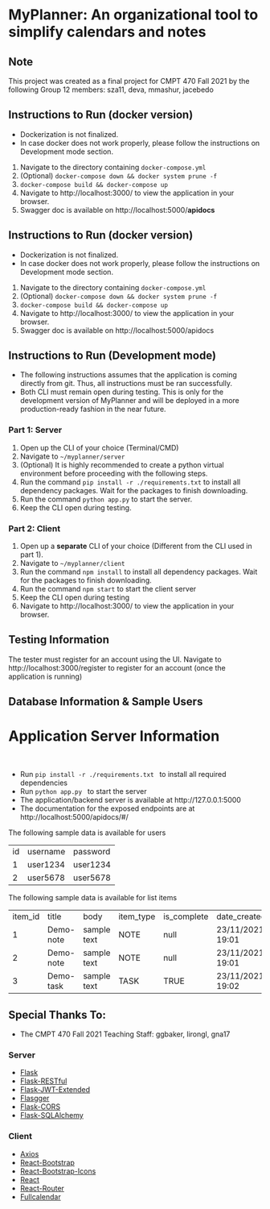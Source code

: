 # MyPlanner: An organizational tool to simplify calendars and notes

## Note
This project was created as a final project for CMPT 470 Fall 2021 by the following Group 12 members: sza11, deva, mmashur, jacebedo

## Instructions to Run (docker version)

- Dockerization is not finalized.
- In case docker does not work properly, please follow the instructions on Development mode section.

1. Navigate to the directory containing `docker-compose.yml`
2. (Optional) `docker-compose down && docker system prune -f`
3. `docker-compose build && docker-compose up`
4. Navigate to http://localhost:3000/ to view the application in your browser.
5. Swagger doc is available on http://localhost:5000/**apidocs**

## Instructions to Run (docker version)

- Dockerization is not finalized.
- In case docker does not work properly, please follow the instructions on Development mode section.

1. Navigate to the directory containing `docker-compose.yml`
2. (Optional) `docker-compose down && docker system prune -f`
3. `docker-compose build && docker-compose up`
4. Navigate to http://localhost:3000/ to view the application in your browser.
5. Swagger doc is available on http://localhost:5000/apidocs

## Instructions to Run (Development mode)
- The following instructions assumes that the application is coming directly from git. Thus, all instructions must be ran successfully.
- Both CLI must remain open during testing. This is only for the development version of MyPlanner and will be deployed in a more production-ready fashion in the near future.

### Part 1: Server
1. Open up the CLI of your choice (Terminal/CMD)
2. Navigate to `~/myplanner/server`
3. (Optional) It is highly recommended to create a python virtual environment before proceeding with the following steps.
4. Run the command `pip install -r ./requirements.txt` to install all dependency packages. Wait for the packages to finish downloading.
5. Run the command `python app.py` to start the server.
6. Keep the CLI open during testing.

### Part 2: Client
1. Open up a **separate** CLI of your choice (Different from the CLI used in part 1).
2. Navigate to `~/myplanner/client`
3. Run the command `npm install` to install all dependency packages. Wait for the packages to finish downloading.
4. Run the command `npm start` to start the client server
5. Keep the CLI open during testing
6. Navigate to http://localhost:3000/ to view the application in your browser.

## Testing Information
The tester must register for an account using the UI. Navigate to http://localhost:3000/register to register for an account (once the application is running)

## Database Information & Sample Users
<h1> Application Server Information </h1>
<br>


<ul>
<li>Run <code>pip install -r ./requirements.txt </code> to 
install all required dependencies</li>
<li>Run <code>python app.py </code> to start the server</li>
<li> The application/backend server is available at http://127.0.0.1:5000 </li>
<li> The documentation for the exposed endpoints are at http://localhost:5000/apidocs/#/ </li>
</li>
</ul>




<p> The following sample data is available for users </p>

<table>
    <tr>
    <td>id</td>
    <td>username</td>
    <td>password</td>
    </tr>
    <tr>
    <td>1</td>
    <td>user1234</td>
    <td>user1234</td>
    </tr>
    <tr>
    <td>2</td>
    <td>user5678</td>
    <td>user5678</td>
    </tr>
</table>
    




<p> The following sample data is available for list items </p>

<table>
    <tr>
    <td>item_id</td>
    <td>title</td>
    <td>body</td>
    <td>item_type</td>
    <td>is_complete</td>
    <td>date_created</td>
    <td>created_by</td>
    </tr>
    <tr>
    <td>1</td>
    <td>Demo-note</td>
    <td>sample text</td>
    <td>NOTE</td>
    <td>null</td>
    <td>23/11/2021 19:01</td>
    <td>1</td>
    </tr>
    <tr>
    <td>2</td>
    <td>Demo-note</td>
    <td>sample text</td>
    <td>NOTE</td>
    <td>null</td>
    <td>23/11/2021 19:01</td>
    <td>2</td>
    </tr>
    <tr>
    <td>3</td>
    <td>Demo-task</td>
    <td>sample text</td>
    <td>TASK</td>
    <td>TRUE</td>
    <td>23/11/2021 19:02</td>
    <td>2</td>
    </tr>
</table>
    


## Special Thanks To:
- The CMPT 470 Fall 2021 Teaching Staff: ggbaker, lirongl, gna17 

### Server
- [Flask](https://flask.palletsprojects.com/en/2.0.x/)
- [Flask-RESTful](https://github.com/flask-restful/flask-restful)
- [Flask-JWT-Extended](https://github.com/vimalloc/flask-jwt-extended)
- [Flasgger](https://github.com/flasgger/flasgger)
- [Flask-CORS](https://github.com/corydolphin/flask-cors)
- [Flask-SQLAlchemy](https://flask-sqlalchemy.palletsprojects.com/en/2.x/)

### Client
- [Axios](https://axios-http.com/)
- [React-Bootstrap](https://react-bootstrap.github.io/)
- [React-Bootstrap-Icons](https://github.com/ismamz/react-bootstrap-icons)
- [React](https://reactjs.org/)
- [React-Router](https://github.com/remix-run/react-router)
- [Fullcalendar](https://github.com/fullcalendar/fullcalendar-react)

